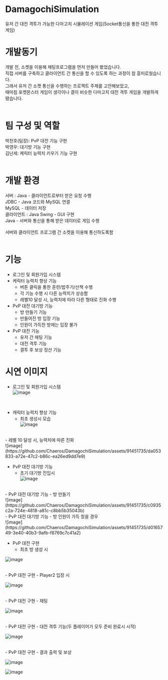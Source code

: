 # DamagochiSimulation
유저 간 대전 격투가 가능한 다마고치 시뮬레이션 게임(Socket통신을 통한 대전 격투 게임)
<br>

# 개발동기
개발 전, 소켓을 이용해 채팅프로그램을 먼저 만들어 봤었습니다.<br>
직접 서버를 구축하고 클라이언트 간 통신을 할 수 있도록 하는 과정이 참 흥미로웠습니다.<br>
그래서 유저 간 소켓 통신을 수행하는 프로젝트 주제를 고안해보았고,<br>
때마침 포켓몬스터 게임이 생각이나 결이 비슷한 다마고치 대전 격투 게임을 개발하게 됐습니다.<br>
<br>

# 팀 구성 및 역할
박찬호(팀장): PvP 대전 기능 구현<br>
박영우: 대기방 기능 구현<br>
김난세: 케릭터 능력치 키우기 기능 구현<br>
<br> 

# 개발 환경
서버 : Java - 클라이언트로부터 받은 요청 수행<br>
       JDBC - Java 코드와 MySQL 연결<br>
       MySQL - 데이터 저장<br>
클라이언트 : Java Swing - GUI 구현<br>
             Java - 서버와 통신을 통해 받은 데이터로 게임 수행<br>
<br>
서버와 클라이언트 프로그램 간 소켓을 이용해 통신하도록함<br>
<br>

# 기능
- 로그인 및 회원가입 시스템
- 케릭터 능력치 향상 기능
  - 버튼 클릭을 통한 훈련/밥주기/산책 수행
  - 각 기능 수행 시 다른 능력치가 상승함
  - 레벨10 달성 시, 능력치에 따라 다른 형태로 진화 수행
- PvP 대전 대기방 기능
  - 방 만들기 기능
  - 만들어진 방 입장 기능
  - 인원이 가득찬 방에는 입장 불가
- PvP 대전 기능
  - 유저 간 채팅 기능
  - 대전 격투 기능
  - 결투 후 보상 정산 기능

# 시연 이미지
- 로그인 및 회원가입 시스템<br>
![image](https://github.com/Chaeros/DamagochiSimulation/assets/91451735/47c79e58-95ac-4f31-9c9c-512d75bfee80)
<br>

- 캐릭터 능력치 향상 기능
  - 최초 생성시 모습<br>
![image](https://github.com/Chaeros/DamagochiSimulation/assets/91451735/6aa21c0a-412b-4c91-9ced-0bdcf21d4805)
<br>
  - 레벨 10 달성 시, 능력치에 따른 진화<br>
![image](https://github.com/Chaeros/DamagochiSimulation/assets/91451735/da053833-a72e-47c2-b86c-ea26ed9dd7e9)

<br>

- PvP 대전 대기방 기능
  - 초기 대기방 진입시<br>
![image](https://github.com/Chaeros/DamagochiSimulation/assets/91451735/b8eea390-4198-47df-87f4-c5e7279d9c73)

<br>
- PvP 대전 대기방 기능
  - 방 만들기<br>
![image](https://github.com/Chaeros/DamagochiSimulation/assets/91451735/c0935c2a-724e-4818-a81c-c8bb5b35043b)

<br>
- PvP 대전 대기방 기능
  - 방 인원이 가득 찼을 경우<br>
![image](https://github.com/Chaeros/DamagochiSimulation/assets/91451735/d0165749-3e40-40b3-9afb-f8769c7c41a2)

<br>

- PvP 대전 구현
  - 최초 방 생성 시<br>
  
![image](https://github.com/Chaeros/DamagochiSimulation/assets/91451735/10a1529d-aebd-4462-be83-ac79a9130cff)

<br>
- PvP 대전 구현
  - Player2 입장 시<br>
  
![image](https://github.com/Chaeros/DamagochiSimulation/assets/91451735/0cd4358b-43d1-455b-a0ba-d34340d12ca4)

<br>
- PvP 대전 구현
  - 채팅 <br>
  
![image](https://github.com/Chaeros/DamagochiSimulation/assets/91451735/7d9155e3-0471-4c70-90a5-c50ffc9d2aec)

<br>
- PvP 대전 구현
  - 대전 격투 기능(두 플레이어가 모두 준비 완료시 시작)<br>
  
![image](https://github.com/Chaeros/DamagochiSimulation/assets/91451735/19bf5d60-8c2b-4e8f-b087-e3ef8e15eb8f)

<br>
- PvP 대전 구현
  - 결과 출력 및 보상<br>
  
![image](https://github.com/Chaeros/DamagochiSimulation/assets/91451735/bc6d9cfa-e817-45d6-84da-44c73374479a)

![image](https://github.com/Chaeros/DamagochiSimulation/assets/91451735/629aaee4-2431-45ca-a196-1b01a1ca5047)

<br>


